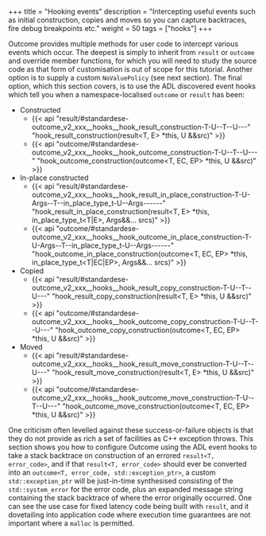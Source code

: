 +++
title = "Hooking events"
description = "Intercepting useful events such as initial construction, copies and moves so you can capture backtraces, fire debug breakpoints etc."
weight = 50
tags = ["hooks"]
+++

Outcome provides multiple methods for user code to intercept various events which occur.
The deepest is simply to inherit from `result` or `outcome` and override member functions,
for which you will need to study the source code as that form of customisation is out of scope for this tutorial.
Another option is to supply a custom `NoValuePolicy` (see next section).
The final option, which this section covers, is to use the ADL discovered event hooks
which tell you when a namespace-localised `outcome` or `result` has been:

- Constructed
  - {{< api "result/#standardese-outcome_v2_xxx__hooks__hook_result_construction-T-U--T--U---" "hook_result_construction(result<T, E> *this, U &&src)" >}}
  - {{< api "outcome/#standardese-outcome_v2_xxx__hooks__hook_outcome_construction-T-U--T--U---" "hook_outcome_construction(outcome<T, EC, EP> *this, U &&src)" >}}
- In-place constructed
  - {{< api "result/#standardese-outcome_v2_xxx__hooks__hook_result_in_place_construction-T-U-Args--T--in_place_type_t-U--Args------" "hook_result_in_place_construction(result<T, E> *this, in_place_type_t<T|E>, Args&&... srcs)" >}}
  - {{< api "outcome/#standardese-outcome_v2_xxx__hooks__hook_outcome_in_place_construction-T-U-Args--T--in_place_type_t-U--Args------" "hook_outcome_in_place_construction(outcome<T, EC, EP> *this, in_place_type_t<T|EC|EP>, Args&&... srcs)" >}}
- Copied
  - {{< api "result/#standardese-outcome_v2_xxx__hooks__hook_result_copy_construction-T-U--T--U---" "hook_result_copy_construction(result<T, E> *this, U &&src)" >}}
  - {{< api "outcome/#standardese-outcome_v2_xxx__hooks__hook_outcome_copy_construction-T-U--T--U---" "hook_outcome_copy_construction(outcome<T, EC, EP> *this, U &&src)" >}}
- Moved
  - {{< api "result/#standardese-outcome_v2_xxx__hooks__hook_result_move_construction-T-U--T--U---" "hook_result_move_construction(result<T, E> *this, U &&src)" >}}
  - {{< api "outcome/#standardese-outcome_v2_xxx__hooks__hook_outcome_move_construction-T-U--T--U---" "hook_outcome_move_construction(outcome<T, EC, EP> *this, U &&src)" >}}

One criticism often levelled against these success-or-failure objects is that they do
not provide as rich a set of facilities as C++ exception throws. This section shows
you how to configure Outcome using the ADL event hooks to take a stack backtrace on
construction of an errored `result<T, error_code>`,
and if that `result<T, error_code>` should ever be converted into an `outcome<T, error_code, std::exception_ptr>`,
a custom `std::exception_ptr` will be just-in-time synthesised consisting of the `std::system_error`
for the error code, plus an expanded message string containing the stack backtrace of where
the error originally occurred. One can see the use case for fixed latency code being built
with `result`, and it dovetailing into application code where execution time guarantees are
not important where a `malloc` is permitted.

